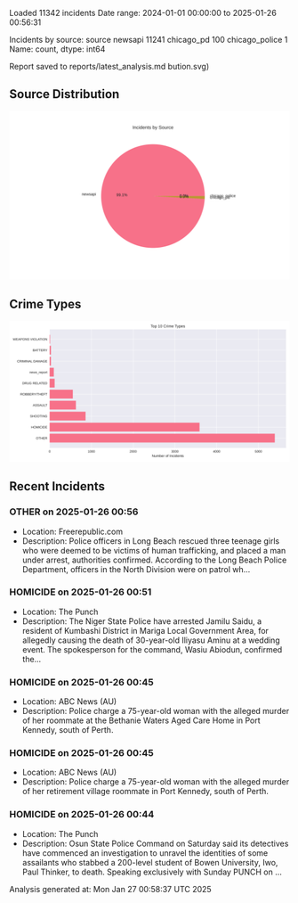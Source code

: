 
Loaded 11342 incidents
Date range: 2024-01-01 00:00:00 to 2025-01-26 00:56:31

Incidents by source:
source
newsapi           11241
chicago_pd          100
chicago_police        1
Name: count, dtype: int64

Report saved to reports/latest_analysis.md
bution.svg)

## Source Distribution
![Source Distribution](images/source_distribution.svg)

## Crime Types
![Crime Types](images/crime_types.svg)

## Recent Incidents

### OTHER on 2025-01-26 00:56
- Location: Freerepublic.com
- Description: Police officers in Long Beach rescued three teenage girls who were deemed to be victims of human trafficking, and placed a man under arrest, authorities confirmed. According to the Long Beach Police Department, officers in the North Division were on patrol wh…


### HOMICIDE on 2025-01-26 00:51
- Location: The Punch
- Description: The Niger State Police have arrested Jamilu Saidu, a resident of Kumbashi District in Mariga Local Government Area, for allegedly causing the death of 30-year-old Iliyasu Aminu at a wedding event. The spokesperson for the command, Wasiu Abiodun, confirmed the…


### HOMICIDE on 2025-01-26 00:45
- Location: ABC News (AU)
- Description: Police charge a 75-year-old woman with the alleged murder of her roommate at the Bethanie Waters Aged Care Home in Port Kennedy, south of Perth.


### HOMICIDE on 2025-01-26 00:45
- Location: ABC News (AU)
- Description: Police charge a 75-year-old woman with the alleged murder of her retirement village roommate in Port Kennedy, south of Perth.


### HOMICIDE on 2025-01-26 00:44
- Location: The Punch
- Description: Osun State Police Command on Saturday said its detectives have commenced an investigation to unravel the identities of some assailants who stabbed a 200-level student of Bowen University, Iwo, Paul Thinker, to death. Speaking exclusively with Sunday PUNCH on …

Analysis generated at: Mon Jan 27 00:58:37 UTC 2025

